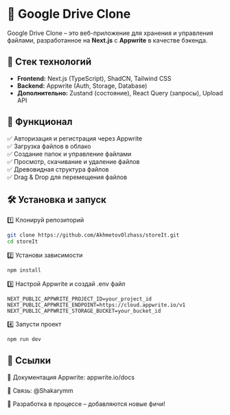 # 📁 Google Drive Clone  

Google Drive Clone – это веб-приложение для хранения и управления файлами, разработанное на **Next.js** с **Appwrite** в качестве бэкенда.  

## 🚀 Стек технологий  
- **Frontend:** Next.js (TypeScript), ShadCN, Tailwind CSS  
- **Backend:** Appwrite (Auth, Storage, Database)  
- **Дополнительно:** Zustand (состояние), React Query (запросы), Upload API  

## 🎯 Функционал  
✅ Авторизация и регистрация через Appwrite  
✅ Загрузка файлов в облако  
✅ Создание папок и управление файлами  
✅ Просмотр, скачивание и удаление файлов  
✅ Древовидная структура файлов  
✅ Drag & Drop для перемещения файлов  

## 🛠 Установка и запуск  
1️⃣ Клонируй репозиторий  
```bash
git clone https://github.com/AkhmetovOlzhass/storeIt.git
cd storeIt
```

2️⃣ Установи зависимости
```bash
npm install
```

3️⃣ Настрой Appwrite и создай .env файл
```env
NEXT_PUBLIC_APPWRITE_PROJECT_ID=your_project_id  
NEXT_PUBLIC_APPWRITE_ENDPOINT=https://cloud.appwrite.io/v1  
NEXT_PUBLIC_APPWRITE_STORAGE_BUCKET=your_bucket_id
```

4️⃣ Запусти проект
```bash
npm run dev
```

## 🔗 Ссылки
📜 Документация Appwrite: appwrite.io/docs

📩 Связь: @Shakarymm

🚀 Разработка в процессе – добавляются новые фичи!
